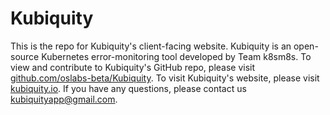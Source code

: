 # Kubiquity

This is the repo for Kubiquity's client-facing website. Kubiquity is an open-source Kubernetes error-monitoring tool developed by Team k8sm8s. To view and contribute to Kubiquity's GitHub repo, please visit [github.com/oslabs-beta/Kubiquity](https://github.com/oslabs-beta/Kubiquity). To visit Kubiquity's website, please visit [kubiquity.io](http://www.kubiquity.io/). If you have any questions, please contact us <kubiquityapp@gmail.com>. 
